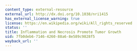 ```yaml
---
content_type: external-resource
external_url: http://dx.doi.org/10.1038/nri1415
has_external_license_warning: true
license: https://en.wikipedia.org/wiki/All_rights_reserved
status: ''
title: Inflammation and Necrosis Promote Tumor Growth
uid: 7fb0deb6-7146-4260-88a6-8e589c9828f5
wayback_url: ''
---
```

